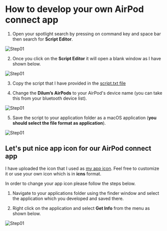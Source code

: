 # How to develop your own AirPod connect app

1. Open your spotlight search by pressing on command key and space bar then search for **Script Editor**.

![Step01](src/step_01.png)

2. Once you click on the **Script Editor** it will open a blank window as I have shown below.

![Step01](src/step_02.png)

3. Copy the script that I have provided in the [script.txt file](https://github.com/dilum1995/macOS-Scripts/blob/master/AirPods_connect_app/script.txt)

4. Change the **Dilum’s AirPods** to your AirPod's device name (you can take this from your bluetooth device list).

![Step01](src/step_03.png)

5. Save the script to your application folder as a macOS application (**you should select the file format as application**).

![Step01](src/step_04.png)


## Let's put nice app icon for our AirPod connect app

I have uploaded the icon that I used as [my app icon](https://github.com/dilum1995/macOS-Scripts/blob/master/AirPods_connect_app/src/AirPodsIcon.icns). Feel free to customize it or use your own icon which is in **icns** format.

In order to change your app icon please follow the steps below.

1. Navigate to your applications folder using the finder window and select the application which you developed and saved there.

2. Right click on the application and select **Get Info** from the menu as shown below.

![Step01](src/step_05.png)


